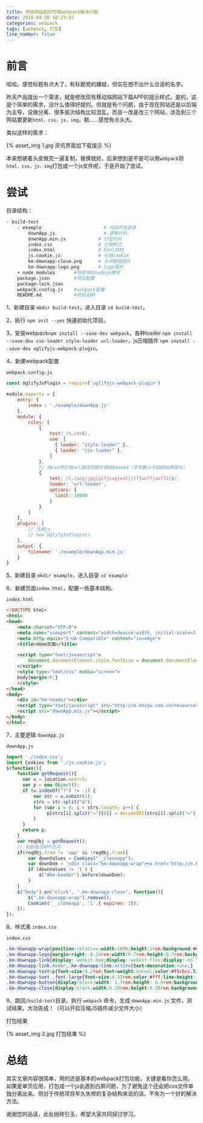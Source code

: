 ```yaml
---
title: 传统网站如何巧使webpack解决问题
date: 2018-04-20 10:23:32
categories: webpack
tags: [webpack, 打包]
line_number: false
---
```


# 前言

哈哈，感觉标题有点大了，有标题党的嫌疑，但实在想不出什么合适的名字。

昨天产品提出一个需求，就是修改现有移动端网站下载APP的提示样式。是的，这是个简单的需求，没什么值得好提的。但就是有个问题，由于现在网站还是以后端为主导，没做分离，很多层次结构比较混乱。而且一改是改三个网站，涉及到三个网站要更新`html，css，js，img`，额......感觉有点头大。

类似这样的需求：

{% asset_img 1.jpg 资讯界面加下载提示 %}

本来想硬着头皮做完一遍复制，替换就好。后来想到是不是可以用`webpack`将`html，css，js，img`打包成一个js文件呢，于是开始了尝试。

# 尝试

目录结构：
```bash
- build-test
    - example                       # 代码开发目录
        downApp.js                  # 逻辑代码
        downApp.min.js            # 打包代码
        index.css                 # 引用样式
        index.html                # html结构
        js.cookie.js              # 引用cookie
        km-downapp-close.png      # 关闭按钮图片
        km-downapp-logo.png       # logo图片
    + node_modules       #所使用的nodejs模块
    package.json         #项目配置
    package-lock.json
    webpack.config.js    #webpack配置
    README.md            #项目说明
```

1、新建目录 `mkdir build-test`，进入目录 `cd build-test`。

2、执行 `npm init --yes` 快速初始化项目。

3、安装webpack`npm install --save-dev webpack`，各种loader `npm install --save-dev css-loader style-loader url-loader`，js压缩插件 `npm install --save-dev uglifyjs-webpack-plugin`。

4、新建webpack配置

`webpack.config.js`

```js
const UglifyJsPlugin = require('uglifyjs-webpack-plugin')

module.exports = {
    entry: {
        index : './example/downApp.js'
    },
    module: {
        rules: [
            {
                test: /\.css$/,
                use: [
                  { loader: "style-loader" },
                  { loader: "css-loader" },
                ]
            },
            // 将css中引用url路径的图片转成base64（字节数小于10000的图片）
            {
                test: /\.(png|jpg|gif|svg|eot|ttf|woff|woff2)$/,
                loader: 'url-loader',
                options: {
                  limit: 10000
                }
            }
        ]
    },
    plugins: [
        // 压缩js
        // new UglifyJsPlugin()
    ],
    output: {
        filename: './example/downApp.min.js'
    }
}
```

5、新建目录 `mkdir example`，进入目录 `cd example`

6、新建页面`index.html`，配置一些基本结构。

`index.html`

```html
<!DOCTYPE html>
<html>
<head>
    <meta charset="UTF-8">
    <meta name="viewport" content="width=device-width, initial-scale=1.0">
    <meta http-equiv="X-UA-Compatible" content="ie=edge">
    <title>demo页面</title>

    <script type="text/javascript">
        document.documentElement.style.fontSize = document.documentElement.clientWidth / 7.50 + 'px';
    </script>
    <style type="text/css" media="screen">
    body{margin:0;}
    </style>
</head>
<body>
    <div id="km-header"></div>
    <script type="text/javascript" src="http://m.kmzyw.com.cn/resources/js/jquery.min.js"></script>
    <script src="downApp.min.js"></script>
</body>
</html>
```

7、主要逻辑 `downApp.js`

`downApp.js`

```js
import './index.css';
import Cookies from './js.cookie.js';
$(function(){
    function getRequest(){
      var u = location.search;
      var p = new Object();
      if (u.indexOf("?") != -1) {
          var str = u.substr(1);
          strs = str.split("&");
          for (var i = 0; i < strs.length; i++) {
               p[strs[i].split("=")[0]] = decodeURI(strs[i].split("=")[1]);
          }
      }
      return p;
    }
    var reqObj = getRequest();
    // 判断是否APP访问
    if(reqObj.from != 'app' && !reqObj.from){
        var downValues = Cookies("__closeapp");
        var downDom = '<div class="km-downapp-wrap"><a href="http://m.kmzyw.com.cn/resources/html/app-download.html"class="km-downapp-link"><div class="km-downapp-logo"></div><div class="km-downapp-text"><p class="font-large">康美中药城APP新版上线</p><p>随时随地，药材服务不离线</p></div><div class="km-downapp-button">立即下载</div></a><a href="javascript:void(0);"class="km-downapp-close"></a></div>';
        if (downValues != '1') {
            $("#km-header").before(downDom);
        }
    }
    $("body").on("click", ".km-downapp-close", function(){
        $(".km-downapp-wrap").remove();
        Cookies('__closeapp', '1',{ expires: 1});
    });
});
```

8、样式表 `index.css`

`index.css`

```css
.km-downapp-wrap{position:relative;width:100%;height:1rem;background:#e7666e;z-index:9999;-webkit-box-sizing:border-box;box-sizing:border-box;overflow:hidden;display:-webkit-box;display:-webkit-flex;display:-ms-flexbox;display:flex;-webkit-box-align:center;-webkit-align-items:center;-ms-flex-align:center;align-items:center;font-family: -apple-system, BlinkMacSystemFont, "PingFang SC","Helvetica Neue",STHeiti,"Microsoft Yahei",Tahoma,Simsun,sans-serif;}
.km-downapp-logo{margin-right: 0.24rem;width:0.7rem;height:0.7rem;background:url('./km-downapp-logo.png') no-repeat;background-size:100% 100%;}
.km-downapp-link{display:-webkit-box;display:-webkit-flex;display:-ms-flexbox;display:flex;text-decoration:none;margin-left: 0.3rem;-webkit-box-align:center;-webkit-align-items:center;-ms-flex-align:center;align-items:center;}
.km-downapp-link:hover,.km-downapp-link:active{text-decoration:none;}
.km-downapp-text>p{font-size:0.2rem;font-weight:normal;color:#f5cbcc;line-height: 0.28rem;margin:0;}
.km-downapp-text .font-large{font-size:0.32rem;color:#fff;line-height: 0.4rem;}
.km-downapp-button{display:block;width: 1.7rem;height: 0.6rem;background:#fff;-webkit-border-radius:0.3rem;border-radius:0.3rem;font-size:0.28rem;line-height:0.6rem;text-decoration:none;color:#ea4d58;text-align:center;-webkit-tap-highlight-color: rgba(255,255,255,.35);      -webkit-touch-callout: none;margin-left:0.36rem;}
.km-downapp-close{display:block;width:0.28rem;height:0.28rem;background:url('./km-downapp-close.png') no-repeat;background-size:100% 100%;margin-left: 0.2rem;}
```

9、跳回`/build-test`目录，执行 `webpack` 命令，生成 `downApp.min.js` 文件，测试结果，大功告成！（可以开启压缩JS插件减少文件大小）

打包结果

{% asset_img 2.jpg 打包结果 %}

# 总结

其实文章内容很简单，用的还是基本的webpack打包功能，关键是看你怎么用。如果是单页应用，打包成一个js会遇到白屏问题，为了避免这个还会把css文件单独分离出来。但对于传统项目年久失修的复杂结构来说的话，不失为一个好的解决方法。

谢谢您的品读，此处抛砖引玉，希望大家共同探讨学习。
